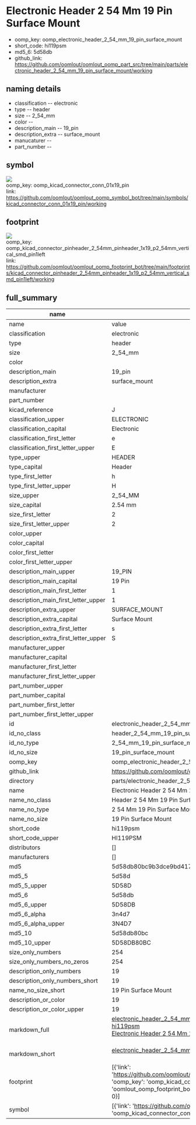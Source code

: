 # Electronic Header 2 54 Mm 19 Pin Surface Mount

  
* oomp_key: oomp_electronic_header_2_54_mm_19_pin_surface_mount 
* short_code: hi119psm
* md5_6: 5d58db  
* github_link: https://github.com/oomlout/oomlout_oomp_part_src/tree/main/parts/electronic_header_2_54_mm_19_pin_surface_mount/working  
## naming details
* classification -- electronic
* type -- header
* size -- 2_54_mm
* color -- 
* description_main -- 19_pin
* description_extra -- surface_mount
* manucaturer -- 
* part_number -- 



## symbol

![](symbol/{index}/working/working_600.png)  
oomp_key: oomp_kicad_connector_conn_01x19_pin  
link: https://github.com/oomlout/oomlout_oomp_symbol_bot/tree/main/symbols/kicad_connector_conn_01x19_pin/working  

## footprint

![](footprint/{index}/working/working_600.png)  
oomp_key: oomp_kicad_connector_pinheader_2_54mm_pinheader_1x19_p2_54mm_vertical_smd_pin1left  
link: https://github.com/oomlout/oomlout_oomp_footprint_bot/tree/main/footprints/kicad_connector_pinheader_2_54mm_pinheader_1x19_p2_54mm_vertical_smd_pin1left/working  

## full_summary
| name | value | 
| --- | --- | 
| name | value | 
| classification | electronic | 
| type | header | 
| size | 2_54_mm | 
| color |  | 
| description_main | 19_pin | 
| description_extra | surface_mount | 
| manufacturer |  | 
| part_number |  | 
| kicad_reference | J | 
| classification_upper | ELECTRONIC | 
| classification_capital | Electronic | 
| classification_first_letter | e | 
| classification_first_letter_upper | E | 
| type_upper | HEADER | 
| type_capital | Header | 
| type_first_letter | h | 
| type_first_letter_upper | H | 
| size_upper | 2_54_MM | 
| size_capital | 2.54 mm | 
| size_first_letter | 2 | 
| size_first_letter_upper | 2 | 
| color_upper |  | 
| color_capital |  | 
| color_first_letter |  | 
| color_first_letter_upper |  | 
| description_main_upper | 19_PIN | 
| description_main_capital | 19 Pin | 
| description_main_first_letter | 1 | 
| description_main_first_letter_upper | 1 | 
| description_extra_upper | SURFACE_MOUNT | 
| description_extra_capital | Surface Mount | 
| description_extra_first_letter | s | 
| description_extra_first_letter_upper | S | 
| manufacturer_upper |  | 
| manufacturer_capital |  | 
| manufacturer_first_letter |  | 
| manufacturer_first_letter_upper |  | 
| part_number_upper |  | 
| part_number_capital |  | 
| part_number_first_letter |  | 
| part_number_first_letter_upper |  | 
| id | electronic_header_2_54_mm_19_pin_surface_mount | 
| id_no_class | header_2_54_mm_19_pin_surface_mount | 
| id_no_type | 2_54_mm_19_pin_surface_mount | 
| id_no_size | 19_pin_surface_mount | 
| oomp_key | oomp_electronic_header_2_54_mm_19_pin_surface_mount | 
| github_link | https://github.com/oomlout/oomlout_oomp_part_src/tree/main/parts/electronic_header_2_54_mm_19_pin_surface_mount/working | 
| directory | parts/electronic_header_2_54_mm_19_pin_surface_mount | 
| name | Electronic Header 2 54 Mm 19 Pin Surface Mount | 
| name_no_class | Header 2 54 Mm 19 Pin Surface Mount | 
| name_no_type | 2 54 Mm 19 Pin Surface Mount | 
| name_no_size | 19 Pin Surface Mount | 
| short_code | hi119psm | 
| short_code_upper | HI119PSM | 
| distributors | [] | 
| manufacturers | [] | 
| md5 | 5d58db80bc9b3dce9bd41722701a808c | 
| md5_5 | 5d58d | 
| md5_5_upper | 5D58D | 
| md5_6 | 5d58db | 
| md5_6_upper | 5D58DB | 
| md5_6_alpha | 3n4d7 | 
| md5_6_alpha_upper | 3N4D7 | 
| md5_10 | 5d58db80bc | 
| md5_10_upper | 5D58DB80BC | 
| size_only_numbers | 254 | 
| size_only_numbers_no_zeros | 254 | 
| description_only_numbers | 19 | 
| description_only_numbers_short | 19 | 
| name_no_size_short | 19 Pin Surface Mount | 
| description_or_color | 19 | 
| description_or_color_upper | 19 | 
| markdown_full | [electronic_header_2_54_mm_19_pin_surface_mount](https://github.com/oomlout/oomlout_oomp_part_src/tree/main/parts/electronic_header_2_54_mm_19_pin_surface_mount/working)<br>[hi119psm](https://github.com/oomlout/oomlout_oomp_part_src/tree/main/parts/electronic_header_2_54_mm_19_pin_surface_mount/working)<br>[Electronic Header 2 54 Mm 19 Pin Surface Mount](https://github.com/oomlout/oomlout_oomp_part_src/tree/main/parts/electronic_header_2_54_mm_19_pin_surface_mount/working)<br><br> | 
| markdown_short | [electronic_header_2_54_mm_19_pin_surface_mount](https://github.com/oomlout/oomlout_oomp_part_src/tree/main/parts/electronic_header_2_54_mm_19_pin_surface_mount/working)<br><br> | 
| footprint | [{'link': 'https://github.com/oomlout/oomlout_oomp_footprint_bot/tree/main/foootprntss/kicad_connector_pinheader_2_54mm_pinheader_1x19_p2_54mm_vertical_smd_pin1left', 'oomp_key': 'oomp_kicad_connector_pinheader_2_54mm_pinheader_1x19_p2_54mm_vertical_smd_pin1left', 'directory': 'oomlout_oomp_footprint_bot/footprints/kicad_connector_pinheader_2_54mm_pinheader_1x19_p2_54mm_vertical_smd_pin1left//working/working.kicad_mod', 'index': 0}] | 
| symbol | [{'link': 'https://github.com/oomlout/oomlout_oomp_symbol_bot/tree/main/symbols/kicad_connector_conn_01x19_pin', 'oomp_key': 'oomp_kicad_connector_conn_01x19_pin', 'directory': 'oomlout_oomp_symbol_bot/symbols/kicad_connector_conn_01x19_pin//working/working.kicad_sym', 'index': 0}] | 
